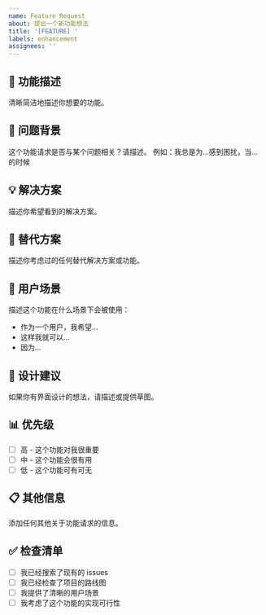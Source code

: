 ```yaml
---
name: Feature Request
about: 提出一个新功能想法
title: '[FEATURE] '
labels: enhancement
assignees: ''
---
```


## 🚀 功能描述

清晰简洁地描述你想要的功能。

## 🎯 问题背景

这个功能请求是否与某个问题相关？请描述。
例如：我总是为...感到困扰，当...的时候

## 💡 解决方案

描述你希望看到的解决方案。

## 🔄 替代方案

描述你考虑过的任何替代解决方案或功能。

## 📱 用户场景

描述这个功能在什么场景下会被使用：

- 作为一个用户，我希望...
- 这样我就可以...
- 因为...

## 🎨 设计建议

如果你有界面设计的想法，请描述或提供草图。

## 📊 优先级

- [ ] 高 - 这个功能对我很重要
- [ ] 中 - 这个功能会很有用
- [ ] 低 - 这个功能可有可无

## 📋 其他信息

添加任何其他关于功能请求的信息。

## ✅ 检查清单

- [ ] 我已经搜索了现有的 issues
- [ ] 我已经检查了项目的路线图
- [ ] 我提供了清晰的用户场景
- [ ] 我考虑了这个功能的实现可行性
